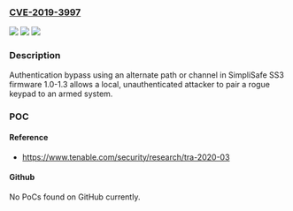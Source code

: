 ### [CVE-2019-3997](https://cve.mitre.org/cgi-bin/cvename.cgi?name=CVE-2019-3997)
![](https://img.shields.io/static/v1?label=Product&message=SimpliSafe%20SS3&color=blue)
![](https://img.shields.io/static/v1?label=Version&message=n%2Fa&color=blue)
![](https://img.shields.io/static/v1?label=Vulnerability&message=Unauthenticated%20Keypad%20Pairing%20Vulnerability&color=brighgreen)

### Description

Authentication bypass using an alternate path or channel in SimpliSafe SS3 firmware 1.0-1.3 allows a local, unauthenticated attacker to pair a rogue keypad to an armed system.

### POC

#### Reference
- https://www.tenable.com/security/research/tra-2020-03

#### Github
No PoCs found on GitHub currently.

